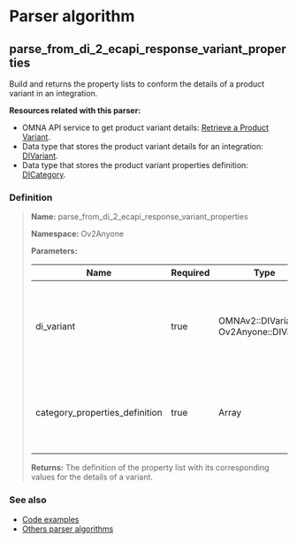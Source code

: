 # Parser algorithm
 
## parse_from_di_2_ecapi_response_variant_properties

Build and returns the property lists to conform the details of a product variant in an integration.

**Resources related with this parser:**

* OMNA API service to get product variant details: [Retrieve a Product Variant](/eCapi/api-spec/index.html#operation/get_variant_beta_).
* Data type that stores the product variant details for an integration: [DIVariant](../data-types/DIVariant.md).
* Data type that stores the product variant properties definition: [DICategory](../data-types/DICategory.md).
    
### Definition

> **Name:** parse_from_di_2_ecapi_response_variant_properties
> 
> **Namespace:** Ov2Anyone
>
> **Parameters:**
> 
> | Name | Required | Type | Description |
> | ---- | -------- | ---- | ----------- |
> | di_variant | true | OMNAv2::DIVariant \| Ov2Anyone::DIVariant | Contains the [DIVariant](../data-types/DIVariant.md) record from which you will get the property values. |
> | category_properties_definition | true | Array | Contains the definition of properties for a variant category ([DICategory](../data-types/DICategory.md) |
>
> **Returns:** The definition of the property list with its corresponding values ​​for the details of a variant.

### See also
* [Code examples](https://cenit.io/algorithm?f[name][40703][o]=is&f[name][40703][v]=parse_from_di_2_ecapi_response_variant_properties&f[namespace][40840][o]=starts_with&f[namespace][40840][v]=Ov2)
* [Others parser algorithms](overview?id=parse_from_di_2_ecapi_response_variant_properties)